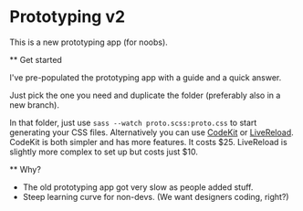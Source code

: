 # Prototyping v2

This is a new prototyping app (for noobs).

** Get started

I've pre-populated the prototyping app with a guide and a quick answer.

Just pick the one you need and duplicate the folder (preferably also in a new branch).

In that folder, just use `sass --watch proto.scss:proto.css` to start generating your CSS files. Alternatively you can use [CodeKit](http://incident57.com/codekit/) or [LiveReload](http://livereload.com/). CodeKit is both simpler and has more features. It costs $25. LiveReload is slightly more complex to set up but costs just $10.

** Why?

* The old prototyping app got very slow as people added stuff.
* Steep learning curve for non-devs. (We want designers coding, right?)